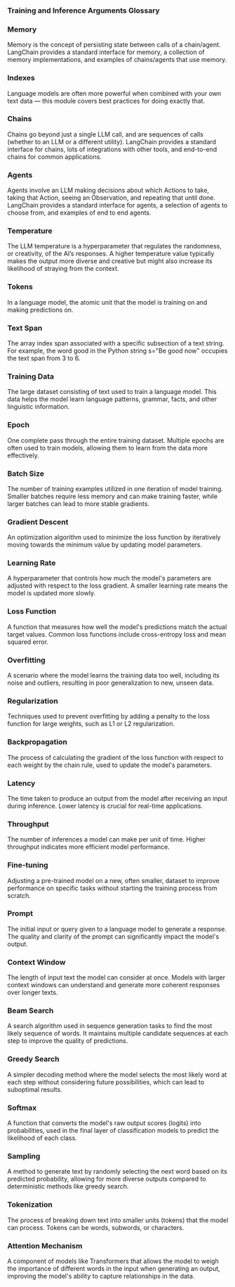 ### Training and Inference Arguments Glossary

### Memory
Memory is the concept of persisting state between calls of a chain/agent. LangChain provides a standard interface for memory, a collection of memory implementations, and examples of chains/agents that use memory.

### Indexes
Language models are often more powerful when combined with your own text data — this module covers best practices for doing exactly that.

### Chains
Chains go beyond just a single LLM call, and are sequences of calls (whether to an LLM or a different utility). LangChain provides a standard interface for chains, lots of integrations with other tools, and end-to-end chains for common applications.

### Agents
Agents involve an LLM making decisions about which Actions to take, taking that Action, seeing an Observation, and repeating that until done. LangChain provides a standard interface for agents, a selection of agents to choose from, and examples of end to end agents.

### Temperature
The LLM temperature is a hyperparameter that regulates the randomness, or creativity, of the AI’s responses. A higher temperature value typically makes the output more diverse and creative but might also increase its likelihood of straying from the context.

### Tokens
In a language model, the atomic unit that the model is training on and making predictions on.

### Text Span
The array index span associated with a specific subsection of a text string. For example, the word good in the Python string s="Be good now" occupies the text span from 3 to 6.

### Training Data
The large dataset consisting of text used to train a language model. This data helps the model learn language patterns, grammar, facts, and other linguistic information.

### Epoch
One complete pass through the entire training dataset. Multiple epochs are often used to train models, allowing them to learn from the data more effectively.

### Batch Size
The number of training examples utilized in one iteration of model training. Smaller batches require less memory and can make training faster, while larger batches can lead to more stable gradients.

### Gradient Descent
An optimization algorithm used to minimize the loss function by iteratively moving towards the minimum value by updating model parameters.

### Learning Rate
A hyperparameter that controls how much the model's parameters are adjusted with respect to the loss gradient. A smaller learning rate means the model is updated more slowly.

### Loss Function
A function that measures how well the model's predictions match the actual target values. Common loss functions include cross-entropy loss and mean squared error.

### Overfitting
A scenario where the model learns the training data too well, including its noise and outliers, resulting in poor generalization to new, unseen data.

### Regularization
Techniques used to prevent overfitting by adding a penalty to the loss function for large weights, such as L1 or L2 regularization.

### Backpropagation
The process of calculating the gradient of the loss function with respect to each weight by the chain rule, used to update the model's parameters.

### Latency
The time taken to produce an output from the model after receiving an input during inference. Lower latency is crucial for real-time applications.

### Throughput
The number of inferences a model can make per unit of time. Higher throughput indicates more efficient model performance.

### Fine-tuning
Adjusting a pre-trained model on a new, often smaller, dataset to improve performance on specific tasks without starting the training process from scratch.

### Prompt
The initial input or query given to a language model to generate a response. The quality and clarity of the prompt can significantly impact the model's output.

### Context Window
The length of input text the model can consider at once. Models with larger context windows can understand and generate more coherent responses over longer texts.

### Beam Search
A search algorithm used in sequence generation tasks to find the most likely sequence of words. It maintains multiple candidate sequences at each step to improve the quality of predictions.

### Greedy Search
A simpler decoding method where the model selects the most likely word at each step without considering future possibilities, which can lead to suboptimal results.

### Softmax
A function that converts the model's raw output scores (logits) into probabilities, used in the final layer of classification models to predict the likelihood of each class.

### Sampling
A method to generate text by randomly selecting the next word based on its predicted probability, allowing for more diverse outputs compared to deterministic methods like greedy search.

### Tokenization
The process of breaking down text into smaller units (tokens) that the model can process. Tokens can be words, subwords, or characters.

### Attention Mechanism
A component of models like Transformers that allows the model to weigh the importance of different words in the input when generating an output, improving the model's ability to capture relationships in the data.